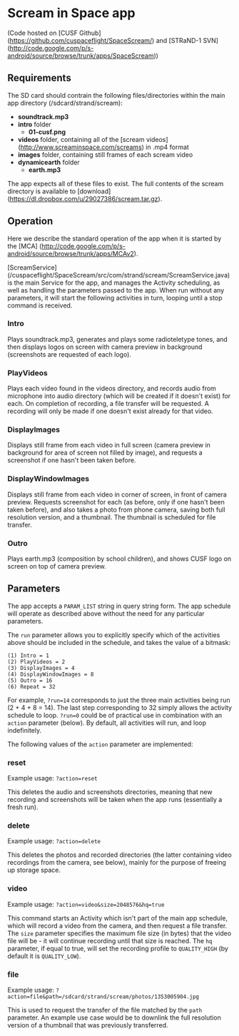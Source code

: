 Scream in Space app
===================

(Code hosted on [CUSF Github] (https://github.com/cuspaceflight/SpaceScream/)  and [STRaND-1 SVN] (http://code.google.com/p/s-android/source/browse/trunk/apps/SpaceScream))

Requirements
------------

The SD card should contrain the following files/directories within the main app directory (/sdcard/strand/scream):

* **soundtrack.mp3**
* **intro** folder
  * **01-cusf.png**
* **videos** folder, containing all of the [scream videos] (http://www.screaminspace.com/screams) in .mp4 format
* **images** folder, containing still frames of each scream video
* **dynamicearth** folder
  * **earth.mp3**

The app expects all of these files to exist. The full contents of the scream directory is available to [download] (https://dl.dropbox.com/u/29027386/scream.tar.gz).

Operation
---------

Here we describe the standard operation of the app when it is started by the [MCA] (http://code.google.com/p/s-android/source/browse/trunk/apps/MCAv2).

[ScreamService] (/cuspaceflight/SpaceScream/src/com/strand/scream/ScreamService.java) is the main Service for the app, and manages the Activity scheduling, as well as handling the parameters passed to the app. When run without any parameters, it will start the following activities in turn, looping until a stop command is received.

### Intro ###

Plays soundtrack.mp3, generates and plays some radioteletype tones, and then displays logos on screen with camera preview in background (screenshots are requested of each logo).

### PlayVideos ###

Plays each video found in the videos directory, and records audio from microphone into audio directory (which will be created if it doesn't exist) for each. On completion of recording, a file transfer will be requested. A recording will only be made if one doesn't exist already for that video.

### DisplayImages ###

Displays still frame from each video in full screen (camera preview in background for area of screen not filled by image), and requests a screenshot if one hasn't been taken before.

### DisplayWindowImages ###

Displays still frame from each video in corner of screen, in front of camera preview. Requests screenshot for each (as before, only if one hasn't been taken before), and also takes a photo from phone camera, saving both full resolution version, and a thumbnail. The thumbnail is scheduled for file transfer.

### Outro ###

Plays earth.mp3 (composition by school children), and shows CUSF logo on screen on top of camera preview.

Parameters
----------

The app accepts a `PARAM_LIST` string in query string form. The app schedule will operate as described above without the need for any particular parameters.

The `run` parameter allows you to explicitly specify which of the activities above should be included in the schedule, and takes the value of a bitmask:

    (1) Intro = 1
    (2) PlayVideos = 2
    (3) DisplayImages = 4
    (4) DisplayWindowImages = 8
    (5) Outro = 16
    (6) Repeat = 32

For example, `?run=14` corresponds to just the three main activities being run (2 + 4 + 8 = 14). The last step corresponding to 32 simply allows the activity schedule to loop. `?run=0` could be of practical use in combination with an `action` parameter (below). By default, all activities will run, and loop indefinitely.

The following values of the `action` parameter are implemented:

### reset ###

Example usage: `?action=reset`

This deletes the audio and screenshots directories, meaning that new recording and screenshots will be taken when the app runs (essentially a fresh run).

### delete ###

Example usage: `?action=delete`

This deletes the photos and recorded directories (the latter containing video recordings from the camera, see below), mainly for the purpose of freeing up storage space.

### video ###

Example usage: `?action=video&size=2048576&hq=true`

This command starts an Activity which isn't part of the main app schedule, which will record a video from the camera, and then request a file transfer. The `size` parameter specifies the maximum file size (in bytes) that the video file will be - it will continue recording until that size is reached. The `hq` parameter, if equal to true, will set the recording profile to `QUALITY_HIGH` (by default it is `QUALITY_LOW`).

### file ###

Example usage: `?action=file&path=/sdcard/strand/scream/photos/1353005904.jpg`

This is used to request the transfer of the file matched by the `path` parameter. An example use case would be to downlink the full resolution version of a thumbnail that was previously transferred.